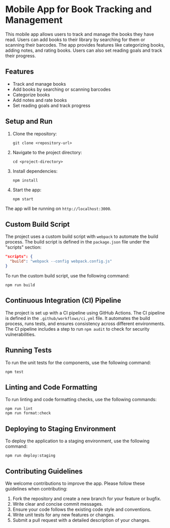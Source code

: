 # Mobile App for Book Tracking and Management

This mobile app allows users to track and manage the books they have read. Users can add books to their library by searching for them or scanning their barcodes. The app provides features like categorizing books, adding notes, and rating books. Users can also set reading goals and track their progress.

## Features

- Track and manage books
- Add books by searching or scanning barcodes
- Categorize books
- Add notes and rate books
- Set reading goals and track progress

## Setup and Run

1. Clone the repository:
   ```
   git clone <repository-url>
   ```
2. Navigate to the project directory:
   ```
   cd <project-directory>
   ```
3. Install dependencies:
   ```
   npm install
   ```
4. Start the app:
   ```
   npm start
   ```

The app will be running on `http://localhost:3000`.

## Custom Build Script

The project uses a custom build script with `webpack` to automate the build process. The build script is defined in the `package.json` file under the "scripts" section:
```json
"scripts": {
  "build": "webpack --config webpack.config.js"
}
```
To run the custom build script, use the following command:
```
npm run build
```

## Continuous Integration (CI) Pipeline

The project is set up with a CI pipeline using GitHub Actions. The CI pipeline is defined in the `.github/workflows/ci.yml` file. It automates the build process, runs tests, and ensures consistency across different environments. The CI pipeline includes a step to run `npm audit` to check for security vulnerabilities.

## Running Tests

To run the unit tests for the components, use the following command:
```
npm test
```

## Linting and Code Formatting

To run linting and code formatting checks, use the following commands:
```
npm run lint
npm run format:check
```

## Deploying to Staging Environment

To deploy the application to a staging environment, use the following command:
```
npm run deploy:staging
```

## Contributing Guidelines

We welcome contributions to improve the app. Please follow these guidelines when contributing:

1. Fork the repository and create a new branch for your feature or bugfix.
2. Write clear and concise commit messages.
3. Ensure your code follows the existing code style and conventions.
4. Write unit tests for any new features or changes.
5. Submit a pull request with a detailed description of your changes.

